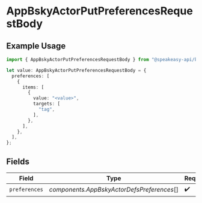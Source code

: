 # AppBskyActorPutPreferencesRequestBody

## Example Usage

```typescript
import { AppBskyActorPutPreferencesRequestBody } from "@speakeasy-api/bluesky/models/operations";

let value: AppBskyActorPutPreferencesRequestBody = {
  preferences: [
    {
      items: [
        {
          value: "<value>",
          targets: [
            "tag",
          ],
        },
      ],
    },
  ],
};
```

## Fields

| Field                                      | Type                                       | Required                                   | Description                                |
| ------------------------------------------ | ------------------------------------------ | ------------------------------------------ | ------------------------------------------ |
| `preferences`                              | *components.AppBskyActorDefsPreferences*[] | :heavy_check_mark:                         | N/A                                        |